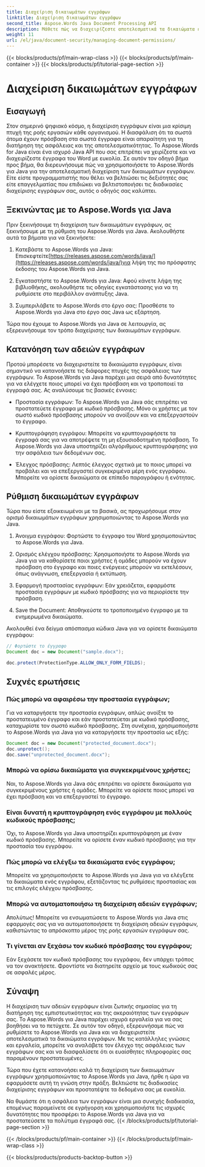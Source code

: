 ```yaml
---
title: Διαχείριση δικαιωμάτων εγγράφων
linktitle: Διαχείριση δικαιωμάτων εγγράφων
second_title: Aspose.Words Java Document Processing API
description: Μάθετε πώς να διαχειρίζεστε αποτελεσματικά τα δικαιώματα εγγράφων χρησιμοποιώντας το Aspose.Words για Java. Αυτός ο περιεκτικός οδηγός παρέχει οδηγίες βήμα προς βήμα και παραδείγματα πηγαίου κώδικα.
weight: 11
url: /el/java/document-security/managing-document-permissions/
---
```


{{< blocks/products/pf/main-wrap-class >}}
{{< blocks/products/pf/main-container >}}
{{< blocks/products/pf/tutorial-page-section >}}

# Διαχείριση δικαιωμάτων εγγράφων


## Εισαγωγή

Στον σημερινό ψηφιακό κόσμο, η διαχείριση εγγράφων είναι μια κρίσιμη πτυχή της ροής εργασιών κάθε οργανισμού. Η διασφάλιση ότι τα σωστά άτομα έχουν πρόσβαση στα σωστά έγγραφα είναι απαραίτητη για τη διατήρηση της ασφάλειας και της αποτελεσματικότητας. Το Aspose.Words for Java είναι ένα ισχυρό Java API που σας επιτρέπει να χειρίζεστε και να διαχειρίζεστε έγγραφα του Word με ευκολία. Σε αυτόν τον οδηγό βήμα προς βήμα, θα διερευνήσουμε πώς να χρησιμοποιήσετε το Aspose.Words για Java για την αποτελεσματική διαχείριση των δικαιωμάτων εγγράφων. Είτε είστε προγραμματιστής που θέλει να βελτιώσει τις δεξιότητές σας είτε επαγγελματίας που επιδιώκει να βελτιστοποιήσει τις διαδικασίες διαχείρισης εγγράφων σας, αυτός ο οδηγός σας καλύπτει.

## Ξεκινώντας με το Aspose.Words για Java

Πριν ξεκινήσουμε τη διαχείριση των δικαιωμάτων εγγράφων, ας ξεκινήσουμε με τη ρύθμιση του Aspose.Words για Java. Ακολουθήστε αυτά τα βήματα για να ξεκινήσετε:

1.  Κατεβάστε το Aspose.Words για Java: Επισκεφτείτε[https://releases.aspose.com/words/java/](https://releases.aspose.com/words/java/)για λήψη της πιο πρόσφατης έκδοσης του Aspose.Words για Java.

2. Εγκαταστήστε το Aspose.Words για Java: Αφού κάνετε λήψη της βιβλιοθήκης, ακολουθήστε τις οδηγίες εγκατάστασης για να τη ρυθμίσετε στο περιβάλλον ανάπτυξης Java.

3. Συμπεριλάβετε το Aspose.Words στο έργο σας: Προσθέστε το Aspose.Words για Java στο έργο σας Java ως εξάρτηση.

Τώρα που έχουμε το Aspose.Words για Java σε λειτουργία, ας εξερευνήσουμε τον τρόπο διαχείρισης των δικαιωμάτων εγγράφων.

## Κατανόηση των αδειών εγγράφων

Προτού μπορέσετε να διαχειριστείτε τα δικαιώματα εγγράφων, είναι σημαντικό να κατανοήσετε τις διάφορες πτυχές της ασφάλειας των εγγράφων. Το Aspose.Words για Java παρέχει μια σειρά από δυνατότητες για να ελέγχετε ποιος μπορεί να έχει πρόσβαση και να τροποποιεί τα έγγραφά σας. Ας αναλύσουμε τις βασικές έννοιες:

- Προστασία εγγράφων: Το Aspose.Words για Java σάς επιτρέπει να προστατεύετε έγγραφα με κωδικό πρόσβασης. Μόνο οι χρήστες με τον σωστό κωδικό πρόσβασης μπορούν να ανοίξουν και να επεξεργαστούν το έγγραφο.

- Κρυπτογράφηση εγγράφου: Μπορείτε να κρυπτογραφήσετε τα έγγραφά σας για να αποτρέψετε τη μη εξουσιοδοτημένη πρόσβαση. Το Aspose.Words για Java υποστηρίζει αλγόριθμους κρυπτογράφησης για την ασφάλεια των δεδομένων σας.

- Έλεγχος πρόσβασης: Λεπτός έλεγχος σχετικά με το ποιος μπορεί να προβάλει και να επεξεργαστεί συγκεκριμένα μέρη ενός εγγράφου. Μπορείτε να ορίσετε δικαιώματα σε επίπεδο παραγράφου ή ενότητας.

## Ρύθμιση δικαιωμάτων εγγράφων

Τώρα που είστε εξοικειωμένοι με τα βασικά, ας προχωρήσουμε στον ορισμό δικαιωμάτων εγγράφων χρησιμοποιώντας το Aspose.Words για Java.

1. Άνοιγμα εγγράφου: Φορτώστε το έγγραφο του Word χρησιμοποιώντας το Aspose.Words για Java.

2. Ορισμός ελέγχου πρόσβασης: Χρησιμοποιήστε το Aspose.Words για Java για να καθορίσετε ποιοι χρήστες ή ομάδες μπορούν να έχουν πρόσβαση στο έγγραφο και ποιες ενέργειες μπορούν να εκτελέσουν, όπως ανάγνωση, επεξεργασία ή εκτύπωση.

3. Εφαρμογή προστασίας εγγράφων: Εάν χρειάζεται, εφαρμόστε προστασία εγγράφων με κωδικό πρόσβασης για να περιορίσετε την πρόσβαση.

4. Save the Document: Αποθηκεύστε το τροποποιημένο έγγραφο με τα ενημερωμένα δικαιώματα.

Ακολουθεί ένα δείγμα απόσπασμα κώδικα Java για να ορίσετε δικαιώματα εγγράφου:

```java
// Φορτώστε το έγγραφο
Document doc = new Document("sample.docx");

doc.protect(ProtectionType.ALLOW_ONLY_FORM_FIELDS);
```

## Συχνές ερωτήσεις

### Πώς μπορώ να αφαιρέσω την προστασία εγγράφων;

Για να καταργήσετε την προστασία εγγράφων, απλώς ανοίξτε το προστατευμένο έγγραφο και εάν προστατεύεται με κωδικό πρόσβασης, καταχωρίστε τον σωστό κωδικό πρόσβασης. Στη συνέχεια, χρησιμοποιήστε το Aspose.Words για Java για να καταργήσετε την προστασία ως εξής:

```java
Document doc = new Document("protected_document.docx");
doc.unprotect();
doc.save("unprotected_document.docx");
```

### Μπορώ να ορίσω δικαιώματα για συγκεκριμένους χρήστες;

Ναι, το Aspose.Words για Java σάς επιτρέπει να ορίσετε δικαιώματα για συγκεκριμένους χρήστες ή ομάδες. Μπορείτε να ορίσετε ποιος μπορεί να έχει πρόσβαση και να επεξεργαστεί το έγγραφο.

### Είναι δυνατή η κρυπτογράφηση ενός εγγράφου με πολλούς κωδικούς πρόσβασης;

Όχι, το Aspose.Words για Java υποστηρίζει κρυπτογράφηση με έναν κωδικό πρόσβασης. Μπορείτε να ορίσετε έναν κωδικό πρόσβασης για την προστασία του εγγράφου.

### Πώς μπορώ να ελέγξω τα δικαιώματα ενός εγγράφου;

Μπορείτε να χρησιμοποιήσετε το Aspose.Words για Java για να ελέγξετε τα δικαιώματα ενός εγγράφου, εξετάζοντας τις ρυθμίσεις προστασίας και τις επιλογές ελέγχου πρόσβασης.

### Μπορώ να αυτοματοποιήσω τη διαχείριση αδειών εγγράφων;

Απολύτως! Μπορείτε να ενσωματώσετε το Aspose.Words για Java στις εφαρμογές σας για να αυτοματοποιήσετε τη διαχείριση αδειών εγγράφων, καθιστώντας το απρόσκοπτο μέρος της ροής εργασιών εγγράφων σας.

### Τι γίνεται αν ξεχάσω τον κωδικό πρόσβασης του εγγράφου;

Εάν ξεχάσετε τον κωδικό πρόσβασης του εγγράφου, δεν υπάρχει τρόπος να τον ανακτήσετε. Φροντίστε να διατηρείτε αρχείο με τους κωδικούς σας σε ασφαλές μέρος.

## Σύναψη

Η διαχείριση των αδειών εγγράφων είναι ζωτικής σημασίας για τη διατήρηση της εμπιστευτικότητας και της ακεραιότητας των εγγράφων σας. Το Aspose.Words για Java παρέχει ισχυρά εργαλεία για να σας βοηθήσει να το πετύχετε. Σε αυτόν τον οδηγό, εξερευνήσαμε πώς να ρυθμίσετε το Aspose.Words για Java και να διαχειριστείτε αποτελεσματικά τα δικαιώματα εγγράφων. Με τις κατάλληλες γνώσεις και εργαλεία, μπορείτε να αναλάβετε τον έλεγχο της ασφάλειας των εγγράφων σας και να διασφαλίσετε ότι οι ευαίσθητες πληροφορίες σας παραμένουν προστατευμένες.

Τώρα που έχετε κατανοήσει καλά τη διαχείριση των δικαιωμάτων εγγράφων χρησιμοποιώντας το Aspose.Words για Java, ήρθε η ώρα να εφαρμόσετε αυτή τη γνώση στην πράξη. Βελτιώστε τις διαδικασίες διαχείρισης εγγράφων και προστατέψτε τα δεδομένα σας με ευκολία.

Να θυμάστε ότι η ασφάλεια των εγγράφων είναι μια συνεχής διαδικασία, επομένως παραμείνετε σε εγρήγορση και χρησιμοποιήστε τις ισχυρές δυνατότητες που προσφέρει το Aspose.Words για Java για να προστατεύσετε τα πολύτιμα έγγραφά σας.
{{< /blocks/products/pf/tutorial-page-section >}}

{{< /blocks/products/pf/main-container >}}
{{< /blocks/products/pf/main-wrap-class >}}

{{< blocks/products/products-backtop-button >}}
